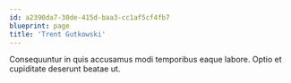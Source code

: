 ```yaml
---
id: a2390da7-30de-415d-baa3-cc1af5cf4fb7
blueprint: page
title: 'Trent Gutkowski'
---
```

Consequuntur in quis accusamus modi temporibus eaque labore. Optio et cupiditate deserunt beatae ut.